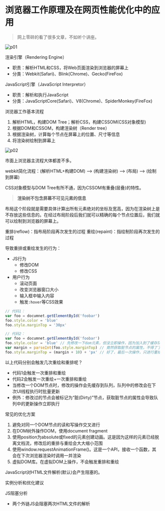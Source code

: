 # 浏览器工作原理及在网页性能优化中的应用

> 网上零碎的看了很多文章，不如听个讲座。

![p01](http://cdn.jerryshi.com/picgo/sf-fe-lesson-01.jpg)

渲染引擎（Rendering Engine）

- 职责：解析HTML和CSS，将Web页面渲染到浏览器的屏幕上
- 分类：Webkit(Safari)、Blink(Chrome)、Gecko(FireFox)

JavaScript引擎（JavaScript Interpretor）

- 职责：解析和执行JavaScript
- 分类：JavaScriptCore(Safari)、V8(Chrome)、SpiderMonkey(FireFox)

浏览器工作基本流程

1. 解析HTML，构建DOM Tree；解析CSS，构建CSSOM(CSS对象模型)
2. 根据DOM和CSSOM，构建渲染树（Render tree）
3. 根据渲染树，计算每个节点在屏幕上的位置、尺寸等信息
4. 将渲染树绘制到屏幕上

![p02](http://cdn.jerryshi.com/picgo/20180730225138.png)

市面上浏览器主流程大体都差不多。

webkit简化流程：(解析HTML+构建DOM) --> (构建渲染树) --> (布局) --> (绘制到屏幕)

CSS对象模型与DOM Tree有所不通，因为CSSOM有重叠(层叠)的特性。

> **渲染树不包含屏幕不可见元素的信息**

布局这个阶段就是需要具体计算出所有元素绝对的坐标及宽高，因为在渲染树上是不存放这些信息的。在经过布局阶段后我们就可以精确的每个节点位置后，我们就可以绘制到浏览器的屏幕上。

重排(reflow)：指布局阶段再次发生的过程
重绘(repaint)：指绘制阶段再次发生的过程

导致重排或重绘发生的行为：

- JS行为
  - 修改DOM
  - 修改CSS
- 用户行为
  - 滚动页面
  - 改变浏览器窗口大小
  - 输入框中输入内容
  - 触发`:hover`等CSS效果

```js
// 代码1：
var foo = documnet.getElementById('foobar')
foo.style.color = 'blue'
foo.style.marginTop = '30px'

// 代码2：
var foo = documnet.getElementById('foobar')
foo.style.color = 'blue' // 先修改一下dom元素，但没立即操作，因为加入到了缓存队列，等待UI线程执行
var margin = parseInt(foo.style.marginTop) // 竟然获取脏节点的属性，不得了了，立即执行喊UI线程来重排和重绘
foo.style.marginTop = (margin + 10) + 'px' // 好了，最后一次操作，只进行重绘
```

以上代码分别会触发几次重绘和重排呢？

- 代码1会触发一次重排和重绘
- 代码2会触发一次重绘+一次重排和重绘
- 当修改一个DOM节点时，修改的操作会先缓存到队列，队列中的修改会在下次UI线程执行时批量更新
- 例外：修改过的节点会被标记为“脏(Dirty)”节点，获取脏节点的属性会导致队列中的更新操作立即执行

常见的优化方案

1. 避免对同一个DOM节点的读和写操作交叉进行
2. 在DOM树外操作DOM，使用document fragment
3. 使用position为absolute或fixed的元素创建动画。这是因为这样的元素已经脱离文档流，修改后的重排与重绘会大大缩小范围
4. 使用window.requestAnimationFrame()。这是一个API，接收一个函数，其会在下次浏览器渲染时调用一并渲染
5. 虚拟DOM库。在虚拟DOM上操作，不会触发重排和重绘

JavaScript对HTML文件解析(默认)会产生阻塞的。

实例分析和优化建议

JS阻塞分析

- 两个外链JS会阻塞两次HTML文件的解析